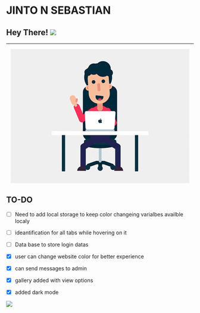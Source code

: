 # JINTO N SEBASTIAN
## Hey There! <img src="https://raw.githubusercontent.com/MartinHeinz/MartinHeinz/master/wave.gif" width="25px">
---
<p align="center">
  <a href="https://t.me/jintons"><img src="https://github.com/jinto4638/jinto4638/blob/main/giphy.gif"></a>
    </p>
    
## TO-DO

- [ ] Need to add local storage to keep color changeing varialbes availble localy
- [ ] ideantification for all tabs while hovering on it
- [ ] Data base to store login datas
- [x] user can change website color for better experience
- [x] can send messages to admin 
- [x] gallery added with view options
- [x] added dark mode 



<a href="https://jinto4638.github.io"><img src="https://img.shields.io/badge/Visit Website-00FFFF?style=for-the-badge&logo=drive&logoColor=white"></a>

